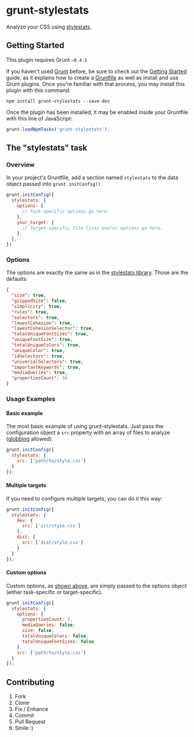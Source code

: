 # grunt-stylestats

Analyze your CSS using [stylestats](https://github.com/t32k/stylestats).

## Getting Started
This plugin requires Grunt `~0.4.1`

If you haven't used [Grunt](http://gruntjs.com/) before, be sure to check out the [Getting Started](http://gruntjs.com/getting-started) guide, as it explains how to create a [Gruntfile](http://gruntjs.com/sample-gruntfile) as well as install and use Grunt plugins. Once you're familiar with that process, you may install this plugin with this command:

```shell
npm install grunt-stylestats --save-dev
```

Once the plugin has been installed, it may be enabled inside your Gruntfile with this line of JavaScript:

```js
grunt.loadNpmTasks('grunt-stylestats');
```

## The "stylestats" task

### Overview
In your project's Gruntfile, add a section named `stylestats` to the data object passed into `grunt.initConfig()`.

```js
grunt.initConfig({
  stylestats: {
    options: {
      // Task-specific options go here.
    },
    your_target: {
      // Target-specific file lists and/or options go here.
    },
  },
})
```

### Options

The options are exactly the same as in the [stylestats library](https://github.com/t32k/stylestats/blob/master/lib/defaultOptions.js). Those are the defaults:

```json
{
  "size": true,
  "gzippedSize": false,
  "simplicity": true,
  "rules": true,
  "selectors": true,
  "lowestCohesion": true,
  "lowestCohesionSelector": true,
  "totalUniqueFontSizes": true,
  "uniqueFontSize": true,
  "totalUniqueColors": true,
  "uniqueColor": true,
  "idSelectors": true,
  "universalSelectors": true,
  "importantKeywords": true,
  "mediaQueries": true,
  "propertiesCount": 10
}
```

### Usage Examples

#### Basic example
The most basic example of using grunt-stylestats. Just pass the configuration object a `src` property with an array of files to analyze ([globbing](http://gruntjs.com/configuring-tasks#globbing-patterns) allowed).

```js
grunt.initConfig({
  stylestats: {
    src: ['path/to/style.css']
  }
});
```

#### Multiple targets
If you need to configure multiple targets, you can do it this way:

```js
grunt.initConfig({
  stylestats: {
    dev: {
      src: ['src/style.css']
    },
    dist: {
      src: ['dist/style.css']
    }
  }
});
```

#### Custom options
Custom options, as [shown above](#options), are simply passed to the options object (either task-specific or target-specific).

```js
grunt.initConfig({
  stylestats: {
    options: {
      propertiesCount: 3,
      mediaQueries: false,
      size: false,
      totalUniqueColors: false,
      totalUniqueFontSizes: false
    },
    src: ['path/to/style.css']
  }
});
```

## Contributing
1. Fork
2. Clone
3. Fix / Enhance
4. Commit
5. Pull Request
6. Smile :)
